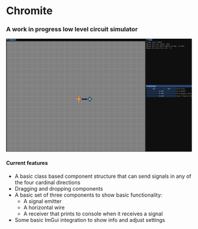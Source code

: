 # Chromite
### A work in progress low level circuit simulator

![alt text](https://github.com/Ben-Bingham/Chromite/raw/main/Gallery/WIP.png "WIP image")

#### Current features
* A basic class based component structure that can send signals in any of the four cardinal directions
* Dragging and dropping components
* A basic set of three components to show basic functionality:
    * A signal emitter
    * A horizontal wire
    * A receiver that prints to console when it receives a signal
* Some basic ImGui integration to show info and adjust settings
